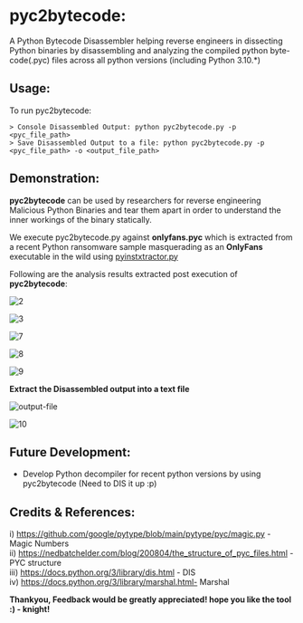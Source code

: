 # pyc2bytecode:

A Python Bytecode Disassembler helping reverse engineers in dissecting Python binaries by disassembling and analyzing the compiled python byte-code(.pyc) files across all python versions (including Python 3.10.*)

## Usage: 

To run pyc2bytecode:
```
> Console Disassembled Output: python pyc2bytecode.py -p <pyc_file_path>
> Save Disassembled Output to a file: python pyc2bytecode.py -p <pyc_file_path> -o <output_file_path> 
```
## Demonstration:

**pyc2bytecode** can be used by researchers for reverse engineering Malicious Python Binaries and tear them apart in order to understand the inner workings of the binary statically.

We execute pyc2bytecode.py against **onlyfans.pyc** which is extracted from a recent Python ransomware sample masquerading as an **OnlyFans** executable in the wild using [pyinstxtractor.py](https://github.com/countercept/python-exe-unpacker/blob/master/pyinstxtractor.py)

Following are the analysis results extracted post execution of **pyc2bytecode**:

![2](https://user-images.githubusercontent.com/60843949/149174687-0191b9f2-89e0-493e-b140-0f3b2adc5af6.PNG)

![3](https://user-images.githubusercontent.com/60843949/149175102-fe0c9214-c7cd-4f78-87a0-aa25c4571196.PNG)

![7](https://user-images.githubusercontent.com/60843949/149175411-fc4606c4-4f42-49ad-9724-4d60ba81e7fa.PNG)

![8](https://user-images.githubusercontent.com/60843949/149175512-6c577c97-d4d3-4f8f-a409-cb327eb84a23.PNG)

![9](https://user-images.githubusercontent.com/60843949/149175534-f3bb9f11-8ca7-4564-8281-ebc7d32a6e34.PNG)

**Extract the Disassembled output into a text file**

![output-file](https://user-images.githubusercontent.com/60843949/149175676-34e76764-c7e9-4990-8c4c-ef3cda214450.PNG)

![10](https://user-images.githubusercontent.com/60843949/149175797-8075b3e1-61e5-4645-a693-688539c36b6a.PNG)


## Future Development:

- Develop Python decompiler for recent python versions by using pyc2bytecode (Need to DIS it up :p)

## Credits & References:

i) https://github.com/google/pytype/blob/main/pytype/pyc/magic.py - Magic Numbers	</br>
ii) https://nedbatchelder.com/blog/200804/the_structure_of_pyc_files.html - PYC structure	</br>
iii) https://docs.python.org/3/library/dis.html - DIS	</br>
iv) https://docs.python.org/3/library/marshal.html- Marshal	</br>

**Thankyou, Feedback would be greatly appreciated! hope you like the tool :) - knight!**


